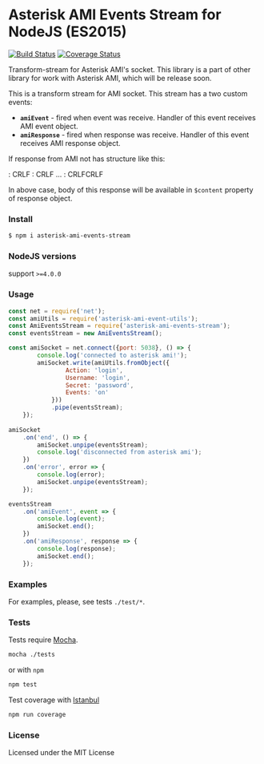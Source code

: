 # Asterisk AMI Events Stream for NodeJS (ES2015) 

[![Build Status](https://travis-ci.org/BelirafoN/asterisk-ami-events-stream.svg?branch=master)](https://travis-ci.org/BelirafoN/asterisk-ami-events-stream)
[![Coverage Status](https://coveralls.io/repos/BelirafoN/asterisk-ami-events-stream/badge.svg)](https://coveralls.io/r/BelirafoN/asterisk-ami-events-stream)

Transform-stream for Asterisk AMI's socket. 
This library is a part of other library for work with Asterisk AMI, which will be release soon. 

This is a transform stream for AMI socket. This stream has a two custom events: 

* **`amiEvent`** - fired when event was receive. Handler of this event receives AMI event object.
* **`amiResponse`** - fired when response was receive. Handler of this event receives AMI response object. 

If response from AMI not has structure like this:

<KEY>: <VALUE>CRLF
<KEY>: <VALUE>CRLF
...
<KEY>: <VALUE>CRLFCRLF 

In above case, body of this response will be available in `$content` property of response object.

### Install 

```bash 
$ npm i asterisk-ami-events-stream
```

### NodeJS versions 

support `>=4.0.0`

### Usage

```javascript
const net = require('net');
const amiUtils = require('asterisk-ami-event-utils');
const AmiEventsStream = require('asterisk-ami-events-stream');
const eventsStream = new AmiEventsStream();

const amiSocket = net.connect({port: 5038}, () => {
        console.log('connected to asterisk ami!');
        amiSocket.write(amiUtils.fromObject({
                Action: 'login',
                Username: 'login',
                Secret: 'password',
                Events: 'on'
            }))
            .pipe(eventsStream);
    });
    
amiSocket
    .on('end', () => {
        amiSocket.unpipe(eventsStream);
        console.log('disconnected from asterisk ami');
    })
    .on('error', error => {
        console.log(error);
        amiSocket.unpipe(eventsStream);
    });

eventsStream
    .on('amiEvent', event => {
        console.log(event);
        amiSocket.end();
    })    
    .on('amiResponse', response => {
        console.log(response);
        amiSocket.end();
    });    
```

### Examples 

For examples, please, see tests `./test/*`.

### Tests 

Tests require [Mocha](https://mochajs.org/). 

```bash 
mocha ./tests
``` 

or with `npm` 

```bash
npm test 
```

Test coverage with [Istanbul](https://gotwarlost.github.io/istanbul/) 

```bash
npm run coverage
```

### License 

Licensed under the MIT License